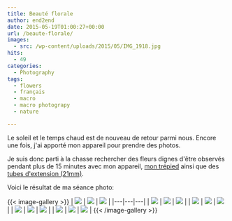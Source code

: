 ```yaml
---
title: Beauté florale
author: end2end
date: 2015-05-19T01:00:27+00:00
url: /beaute-florale/
images:
  - src: /wp-content/uploads/2015/05/IMG_1918.jpg
hits:
  - 49
categories:
  - Photography
tags:
  - flowers
  - français
  - macro
  - macro photograpy
  - nature

---
```

Le soleil et le temps chaud est de nouveau de retour parmi nous. Encore une fois, j'ai apporté mon appareil pour prendre des photos.

Je suis donc parti à la chasse rechercher des fleurs dignes d'être observés pendant plus de 15 minutes avec mon appareil, [mon trépied](/wp-content/uploads/2015/02/Manfrotto-190XPROB-Tripod-with-3D-Head-804RC2.jpg "Manfrotto  190XPROB Tripod with 3D Head 804RC2") ainsi que des [tubes d'extension (21mm)](/wp-content/uploads/2015/02/Aputure-AF-Macro-Extension-Tube-for-Canon-EOS-EF-EF-S-Lens-Mount.jpg "Aputure AF Macro Extension Tube for Canon EOS EF EF-S Lens Mount").

Voici le résultat de ma séance photo:

{{< image-gallery >}}
| [![](/wp-content/uploads/2015/05/IMG_1912_e2ez-200x300.jpg)](https://www.flickr.com/photos/154618444@N05/36828749754/in/album-72157686753632301/) | [![](/wp-content/uploads/2015/05/IMG_1918_e2ez-300x200.jpg)](https://www.flickr.com/photos/154618444@N05/23686328968/in/album-72157686753632301/) | [![](/wp-content/uploads/2015/05/IMG_1955_e2ez-300x200.jpg)](https://www.flickr.com/photos/154618444@N05/36828746834/in/album-72157686753632301/) |
|---|---|---|
| [![](/wp-content/uploads/2015/05/IMG_1966_e2ez-200x300.jpg)](https://www.flickr.com/photos/154618444@N05/37280088300/in/album-72157686753632301/) | [![](/wp-content/uploads/2015/05/IMG_1979_e2ez-300x200.jpg)](https://www.flickr.com/photos/154618444@N05/37507458122/in/album-72157686753632301/) | [![](/wp-content/uploads/2015/05/IMG_1987_e2ez-300x200.jpg)](https://www.flickr.com/photos/154618444@N05/36869051323/in/album-72157686753632301/) |
| [![](/wp-content/uploads/2015/05/IMG_1989_e2ez-300x200.jpg)](https://www.flickr.com/photos/154618444@N05/37280085160/in/album-72157686753632301/) | [![](/wp-content/uploads/2015/05/IMG_1998_e2ez-200x300.jpg)](https://www.flickr.com/photos/154618444@N05/36869050073/in/album-72157686753632301/) | [![](/wp-content/uploads/2015/05/IMG_2009_e2ez-300x200.jpg)](https://www.flickr.com/photos/154618444@N05/37280083240/in/album-72157686753632301/) |
| [![](/wp-content/uploads/2015/05/IMG_2015_e2ez-300x200.jpg)](https://www.flickr.com/photos/154618444@N05/36869048603/in/album-72157686753632301/) | [![](/wp-content/uploads/2015/05/IMG_2028_e2ez-300x200.jpg)](https://www.flickr.com/photos/154618444@N05/37280080560/in/album-72157686753632301/) | [![](/wp-content/uploads/2015/05/IMG_2043_e2ez-300x200.jpg)](https://www.flickr.com/photos/154618444@N05/36869047263/in/album-72157686753632301/) |
| [![](/wp-content/uploads/2015/05/IMG_2118_e2ez-300x200.jpg)](https://www.flickr.com/photos/154618444@N05/37538527571/in/album-72157686753632301/) | [![](/wp-content/uploads/2015/05/IMG_2124_e2ez-200x300.jpg)](https://www.flickr.com/photos/154618444@N05/37538526721/in/album-72157686753632301/) | [![](/wp-content/uploads/2015/05/IMG_2139_e2ez-300x200.jpg)](https://www.flickr.com/photos/154618444@N05/23686330148/in/album-72157686753632301/) |
{{< /image-gallery >}}